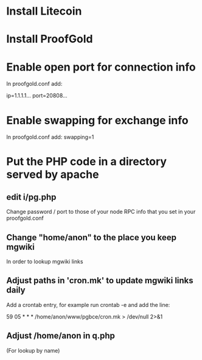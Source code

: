 # Install Litecoin

# Install ProofGold

# Enable open port for connection info

In proofgold.conf add:

  ip=1.1.1.1...
  port=20808...


# Enable swapping for exchange info

In proofgold.conf add:
  swapping=1

# Put the PHP code in a directory served by apache

## edit i/pg.php

Change password / port to those of your node RPC info that you set in your proofgold.conf

## Change "home/anon" to the place you keep mgwiki

In order to lookup mgwiki links

## Adjust paths in 'cron.mk' to update mgwiki links daily

Add a crontab entry, for example run crontab -e and add the line:

59 05 * * * /home/anon/www/pgbce/cron.mk > /dev/null 2>&1

## Adjust /home/anon in q.php

(For lookup by name)
